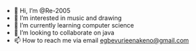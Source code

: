- 👋 Hi, I’m @Re-2005
- 👀 I’m interested in music and drawing
- 🌱 I’m currently learning computer science
- 💞️ I’m looking to collaborate on java
- 📫 How to reach me via email egbevurieenakeno@gmail.com

<!---
Re-2005/Re-2005 is a ✨ special ✨ repository because its `README.md` (this file) appears on your GitHub profile.
You can click the Preview link to take a look at your changes.
--->
